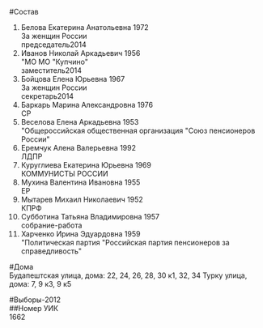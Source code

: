 #Состав  
1. Белова Екатерина Анатольевна 1972  
    За женщин России  
    председатель2014  
2. Иванов Николай Аркадьевич 1956  
    "МО МО "Купчино"  
    заместитель2014  
3. Бойцова Елена Юрьевна 1967  
    За женщин России  
    секретарь2014  
4. Баркарь Марина Александровна 1976  
    СР  
5. Веселова Елена Аркадьевна 1953  
    "Общероссийская общественная организация "Союз пенсионеров России"  
6. Еремчук Алена Валерьевна 1992  
    ЛДПР  
7. Куруглиева Екатерина Юрьевна 1969  
    КОММУНИСТЫ РОССИИ  
8. Мухина Валентина Ивановна 1955  
    ЕР  
9. Мытарев Михаил Николаевич 1952  
    КПРФ  
10. Субботина Татьяна Владимировна 1957  
    собрание-работа  
11. Харченко Ирина Эдуардовна 1959  
    "Политическая партия "Российская партия пенсионеров за справедливость"  

#Дома  
Будапештская улица, дома: 22, 24, 26, 28, 30 к1, 32, 34 Турку улица, дома: 7, 9 к3, 9 к5  
  
#Выборы-2012  
##Номер УИК  
1662  
